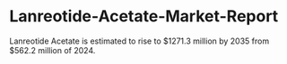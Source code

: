 # Lanreotide-Acetate-Market-Report
Lanreotide Acetate is estimated to rise to $1271.3 million by 2035 from $562.2 million of 2024.
